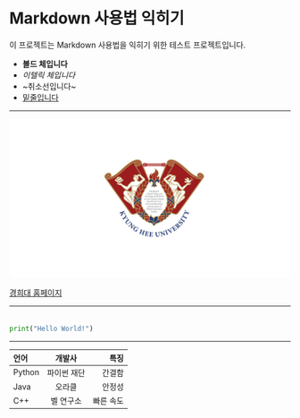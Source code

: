 # Markdown 사용법 익히기

이 프로젝트는 Markdown 사용법을 익히기 위한 테스트 프로젝트입니다.

+ **볼드 체입니다**
+ *이텔릭 체입니다*
+ ~취소선입니다~
+ <u>밑줄입니다</u>

----
![이미지 예시](https://github.com/Han019/origin/blob/main/%E1%84%80%E1%85%A7%E1%86%BC%E1%84%92%E1%85%B4%E1%84%83%E1%85%A2.png)




[경희대 홈페이지](https://www.khu.ac.kr/)

----

```python

print("Hello World!")

```

----

| 언어    | 개발사      | 특징       |
| :------ | :---------: | ---------: |
| Python  | 파이썬 재단 | 간결함     |
| Java    | 오라클      | 안정성     |
| C++     | 벨 연구소   | 빠른 속도  |
